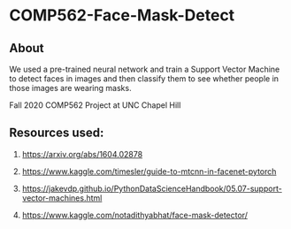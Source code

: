 # COMP562-Face-Mask-Detect

## About
We used a pre-trained neural network and train a Support Vector Machine to detect faces in images and then classify them to see whether people in those images are wearing masks.

Fall 2020 COMP562 Project at UNC Chapel Hill

## Resources used:

1. https://arxiv.org/abs/1604.02878

2. https://www.kaggle.com/timesler/guide-to-mtcnn-in-facenet-pytorch

3. https://jakevdp.github.io/PythonDataScienceHandbook/05.07-support-vector-machines.html

4. https://www.kaggle.com/notadithyabhat/face-mask-detector/

